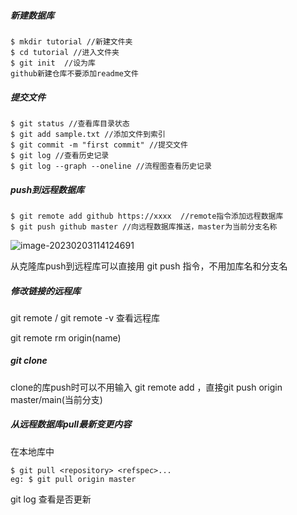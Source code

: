 ##### 新建数据库

```
$ mkdir tutorial //新建文件夹
$ cd tutorial //进入文件夹
$ git init	//设为库
github新建仓库不要添加readme文件
```

##### 提交文件

```
$ git status //查看库目录状态
$ git add sample.txt //添加文件到索引
$ git commit -m "first commit" //提交文件
$ git log //查看历史记录
$ git log --graph --oneline //流程图查看历史记录
```

##### push到远程数据库

```
$ git remote add github https://xxxx  //remote指令添加远程数据库
$ git push github master //向远程数据库推送，master为当前分支名称
```

![image-20230203114124691](C:\Users\lixuf\AppData\Roaming\Typora\typora-user-images\image-20230203114124691.png)

从克隆库push到远程库可以直接用 git push 指令，不用加库名和分支名

##### 修改链接的远程库

git remote / git remote -v 查看远程库

git remote rm origin(name)

##### git clone

clone的库push时可以不用输入 git remote add ，直接git push origin master/main(当前分支)

##### 从远程数据库pull最新变更内容

在本地库中 

```
$ git pull <repository> <refspec>...
eg: $ git pull origin master
```

git log 查看是否更新